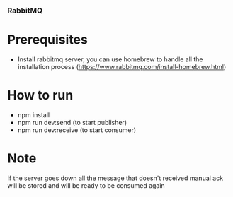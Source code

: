 ### RabbitMQ

# Prerequisites
- Install rabbitmq server, you can use homebrew to handle all the installation process (https://www.rabbitmq.com/install-homebrew.html)

# How to run
- npm install
- npm run dev:send (to start publisher)
- npm run dev:receive (to start consumer)

# Note
If the server goes down all the message that doesn't received manual ack will be stored and will be ready to be consumed again

